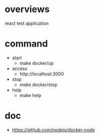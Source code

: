 # overviews

react test application

# command

- start
  - make docker/up
- access
  - http://localhost:3000
- stop
  - make docker/stop
- help
  - make help

# doc

- https://github.com/nodejs/docker-node
